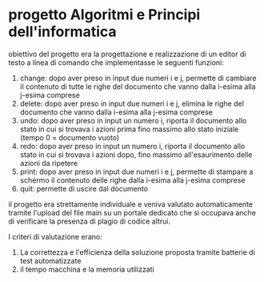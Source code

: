 # progetto Algoritmi e Principi dell'informatica 

obiettivo del progetto era la progettazione e realizzazione di un editor di testo a linea di comando che implementasse le seguenti funzioni:


1) change: dopo aver preso in input due numeri i e j, permette di cambiare il contenuto di tutte le righe del documento che vanno dalla i-esima 
   alla j-esima comprese
2) delete: dopo aver preso in input due numeri i e j, elimina le righe del documento che vanno dalla i-esima 
   alla j-esima comprese
3) undo: dopo aver preso in input un numero i, riporta il documento allo stato in cui si trovava i azioni prima fino massimo allo stato iniziale (tempo 0 = documento vuoto)
4) redo: dopo aver preso in input un numero i, riporta il documento allo stato in cui si trovava i azioni dopo, fino massimo all'esaurimento delle azioni da ripetere
5) print: dopo aver preso in input due numeri i e j, permette di stampare a schermo il contenuto delle righe dalla i-esima alla j-esima comprese
6) quit: permette di uscire dal documento

il progetto era strettamente individuale e veniva valutato automaticamente tramite l'upload del file main su un portale dedicato
che si occupava anche di verificare la presenza di plagio di codice altrui.

I criteri di valutazione erano:

1) La correttezza e l'efficienza della soluzione proposta tramite batterie di test automatizzate
2) il tempo macchina e la memoria utilizzati
